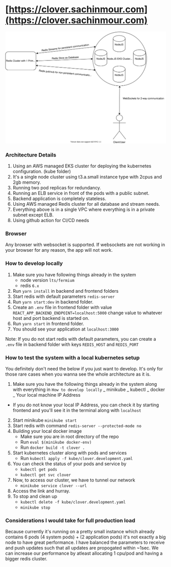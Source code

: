 # [https://clover.sachinmour.com](https://clover.sachinmour.com)

![Architecture Diagram](./collaborative.svg)

### Architecture Details

1. Using an AWS managed EKS cluster for deploying the kubernetes configuration. (kube folder)
2. It's a single node cluster using t3.a.small instance type with 2cpus and 2gb memory.
3. Running two pod replicas for redundancy.
4. Running an ELB service in front of the pods with a public subnet.
5. Backend application is completely stateless.
6. Using AWS managed Redis cluster for all database and stream needs.
7. Everything above is in a single VPC where everything is in a private subnet except ELB.
8. Using github action for CI/CD needs

### Browser

Any browser with websocket is supported. If websockets are not working in your browser for any
reason, the app will not work.

### How to develop locally

1. Make sure you have following things already in the system
   - node version `lts/fermium`
   - redis `6.x`
2. Run `yarn install` in backend and frontend folders
3. Start redis with default parameters `redis-server`
4. Run `yarn start:dev` in backend folder.
5. Create an `.env` file in frontend folder with value
   `REACT_APP_BACKEND_ENDPOINT=localhost:5000`
   change value to whatever host and port backend is started on.
6. Run `yarn start` in frontend folder.
7. You should see your application at `localhost:3000`

Note: If you do not start redis with default parameters, you can create
a `.env` file in backend folder with keys `REDIS_HOST` and `REDIS_PORT`

### How to test the system with a local kubernetes setup

You definitely don't need the below if you just want to develop. It's only
for those rare cases when you wanna see the whole architecture as it is.

1. Make sure you have the following things already in the system along
   with everything in `How to develop locally`
   _ minikube
   _ kubectl
   _ docker
   _ Your local machine IP Address

- If you do not know your local IP Address, you can check it by starting frontend
  and you'll see it in the terminal along with `localhost`

2. Start minikube `minikube start`
3. Start redis with command `redis-server --protected-mode no`
4. Building your local docker image
   - Make sure you are in root directory of the repo
   - Run `eval $(minikube docker-env)`
   - Run `docker build -t clover .`
5. Start kubernetes cluster along with pods and services
   - Run `kubectl apply -f kube/clover.development.yaml`
6. You can check the status of your pods and service by
   - `kubectl get pods`
   - `kubectl get svc clover`
7. Now, to access our cluster, we have to tunnel our network
   - `minikube service clover --url`
8. Access the link and hurray.
9. To stop and clean up
   - `kubectl delete -f kube/clover.development.yaml`
   - `minikube stop`

### Considerations I would take for full production load

Because currently it's running on a pretty small instance which already
contains 6 pods (4 system pods) + (2 application pods) it's not exactly a big node to
have great performance. I have balanced the parameters to receive and push updates such that
all updates are propogated within ~1sec. We can increase our performance by atleast allocating 1 cpu/pod
and having a bigger redis cluster.
